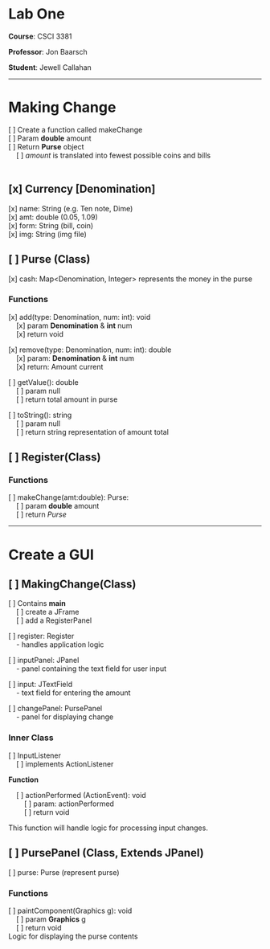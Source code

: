 # Lab One

**Course**: CSCI 3381

**Professor**: Jon Baarsch

**Student**: Jewell Callahan

---

# Making Change

[ ] Create a function called makeChange <br>
[ ] Param **double** amount <br>
[ ] Return **Purse** object <br>
&nbsp; &nbsp; [ ] _amount_ is translated into
 fewest possible coins and bills <br>
<br>

## [x] Currency [Denomination]

[x] name: String (e.g. Ten note, Dime)<br>
[x] amt: double (0.05, 1.09) <br>
[x] form: String (bill, coin) <br>
[x] img: String (img file) <br>

## [ ] Purse (Class)

[x] cash: Map<Denomination, Integer>
     represents the money in the purse <br>

### Functions 

[x] add(type: Denomination, num: int): void<br>
&nbsp; &nbsp; [x] param **Denomination** & **int** num <br>
&nbsp; &nbsp; [x] return void <br>

[x] remove(type: Denomination, num: int): double <br>
&nbsp; &nbsp; [x] param: **Denomination** & **int** num <br>
&nbsp; &nbsp; [x] return: Amount current <br>

[ ] getValue(): double <br>
&nbsp; &nbsp; [ ] param  null <br>
&nbsp; &nbsp; [ ] return total amount in purse <br>

[ ] toString(): string <br>
&nbsp; &nbsp; [ ] param null <br>
&nbsp; &nbsp; [ ] return string representation of 
    amount total <br>

## [ ] Register(Class)

### Functions

[ ] makeChange(amt:double): Purse: <br>
&nbsp; &nbsp; [ ] param **double** amount <br>
&nbsp; &nbsp; [ ] return *Purse* <br>

---

# Create a GUI

## [ ] MakingChange(Class)

[ ] Contains **main** <br>
&nbsp; &nbsp; [ ] create a JFrame <br>
&nbsp; &nbsp; [ ] add a RegisterPanel <br>

[ ] register: Register <br>
&nbsp; &nbsp; - handles application logic <br>

[ ] inputPanel: JPanel <br>
&nbsp; &nbsp; - panel containing the text field for user
    input <br>

[ ] input: JTextField <br>
&nbsp; &nbsp; - text field for entering the
    amount

[ ] changePanel: PursePanel <br>
&nbsp; &nbsp; - panel for displaying change <br>

### Inner Class

[ ] InputListener <br>
&nbsp; &nbsp; [ ] implements ActionListener <br>

**Function** <br>

&nbsp; &nbsp; [ ] actionPerformed (ActionEvent): void<br>
&nbsp; &nbsp; &nbsp; &nbsp;
            [ ] param: actionPerformed <br>
&nbsp; &nbsp; &nbsp; &nbsp;
            [ ] return void <br>

This function will handle logic for processing
 input changes. <br>

## [ ] PursePanel (Class, Extends JPanel)

[ ] purse: Purse (represent purse)<br>

### Functions
[ ] paintComponent(Graphics g): void <br>
&nbsp; &nbsp; [ ] param **Graphics** g <br>
&nbsp; &nbsp; [ ] return void <br>
Logic for displaying the purse contents

